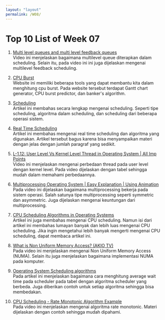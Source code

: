 ```yaml
---
layout: "layout"
permalink: /W08/
---
```


# Top 10 List of Week 07

1. [Multi level queues and multi level feedback queues](https://www.youtube.com/watch?v=1w9FybdNi_Y)<br>
Video ini menjelaskan bagaimana multilevel queue diterapkan dalam scheduling. Selain itu, pada video ini ini juga dijelaskan mengenai multilevel feedback scheduling.

2. [CPU Burst](http://cpuburst.com/)<br>
Website ini memiliki beberapa tools yang dapat membantu kita dalam menghitung cpu burst. Pada website tersebut terdapat Gantt chart generator, CPU burst predictor, dan banker's algorithm.

3. [Scheduling](http://www2.cs.uregina.ca/~hamilton/courses/330/notes/scheduling/scheduling.html)<br>
Artikel ini membahas secara lengkap mengenai scheduling. Seperti tipe scheduling, algoritma dalam scheduling, dan scheduling dari beberapa operasi sistem.

4. [Real Time Scheduling](http://web.cs.ucla.edu/classes/spring16/cs111/supp/realtime.html)<br>
Artikel ini membahas mengenai real time scheduling dan algoritma yang digunakan. Artikel tersebut bagus karena bisa menyampaikan materi dengan jelas dengan jumlah paragraf yang sedikit.

5. [L-1.12: User Level Vs Kernel Level Thread in Operating System | All Imp Points](https://www.youtube.com/watch?v=-NONm-Jq34Y)<br>
Video ini menjelaskan mengenai perbedaan thread pada user level dengan kernel level. Pada video dijelaskan dengan tabel sehingga mudah dalam memahami perbedaannya.

6. [Multiprocessing Operating System | Easy Explanation | Using Animation](https://www.youtube.com/watch?v=IZfWjg3U3mA)<br>
Pada video ini dijelaskan bagaimana multiprocessing bekerja pada sistem operasi. Salah satunya tipe multiprocessing seperti symmetric dan asymmetric. Juga dijelaskan mengenai keuntungan dari multiprocessing.

7. [CPU Scheduling Algorithms in Operating Systems](https://www.guru99.com/cpu-scheduling-algorithms.html)<br>
Artikel ini juga membahas mengenai CPU scheduling. Namun isi dari artikel ini membahas lumayan banyak dan lebih luas mengenai CPU scheduling. Jika ingin mengetahui lebih banyak mengerti mengenai CPU scheduling, dapat membaca artikel ini.

8. [What is Non Uniform Memory Access? (AKIO TV)](https://www.youtube.com/watch?v=Vmb8xGD-LV8)<br>
Pada video ini menjelaskan mengenai Non Uniform Memory Access (NUMA). Selain itu juga menjelaskan bagaimana implementasi NUMA pada komputer.

9. [Operating System Scheduling algorithms](https://www.tutorialspoint.com/operating_system/os_process_scheduling_algorithms.htm)<br>
Pada artikel ini menjelaskan bagaimana cara menghitung average wait time pada scheduler pada tabel dengan algoritma scheduler yang berbeda. Juga diberikan contoh untuk setiap algoritma sehingga bisa membedakan.

10. [CPU Scheduling - Rate Monotonic Algorithm Example](https://www.youtube.com/watch?v=tCgeW_KXwHE)<br>
Pada video ini menjelaskan mengenai algoritma rate monotonic. Materi dijelaskan dengan contoh sehingga mudah dipahami.